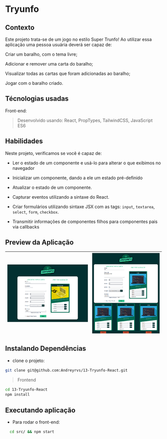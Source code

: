 # Tryunfo

## Contexto

Este projeto trata-se de um jogo no estilo Super Trunfo! Ao utilizar essa aplicação uma pessoa usuária deverá ser capaz de:

Criar um baralho, com o tema livre;

Adicionar e remover uma carta do baralho;

Visualizar todas as cartas que foram adicionadas ao baralho;

Jogar com o baralho criado.

## Técnologias usadas

Front-end:
> Desenvolvido usando: React, PropTypes, TailwindCSS, JavaScript ES6

## Habilidades

Neste projeto, verificamos se você é capaz de:

- Ler o estado de um componente e usá-lo para alterar o que exibimos no navegador

- Inicializar um componente, dando a ele um estado pré-definido

- Atualizar o estado de um componente.

- Capturar eventos utilizando a sintaxe do React.

- Criar formulários utilizando sintaxe JSX com as tags: `input`, `textarea`, `select`, `form`, `checkbox`.

- Transmitir informações de componentes filhos para componentes pais via callbacks

## Preview da Aplicação

| ![Tryunfo](./aplicacao-home.png) | ![css](./print-02.png) |
| ----------- | ----------- |



## Instalando Dependências

- clone o projeto:

```bash
git clone git@github.com:Andreyrvs/13-Tryunfo-React.git
```

> Frontend

```bash
cd 13-Tryunfo-React
npm install
```

## Executando aplicação

- Para rodar o front-end:

```bash
  cd src/ && npm start
```
